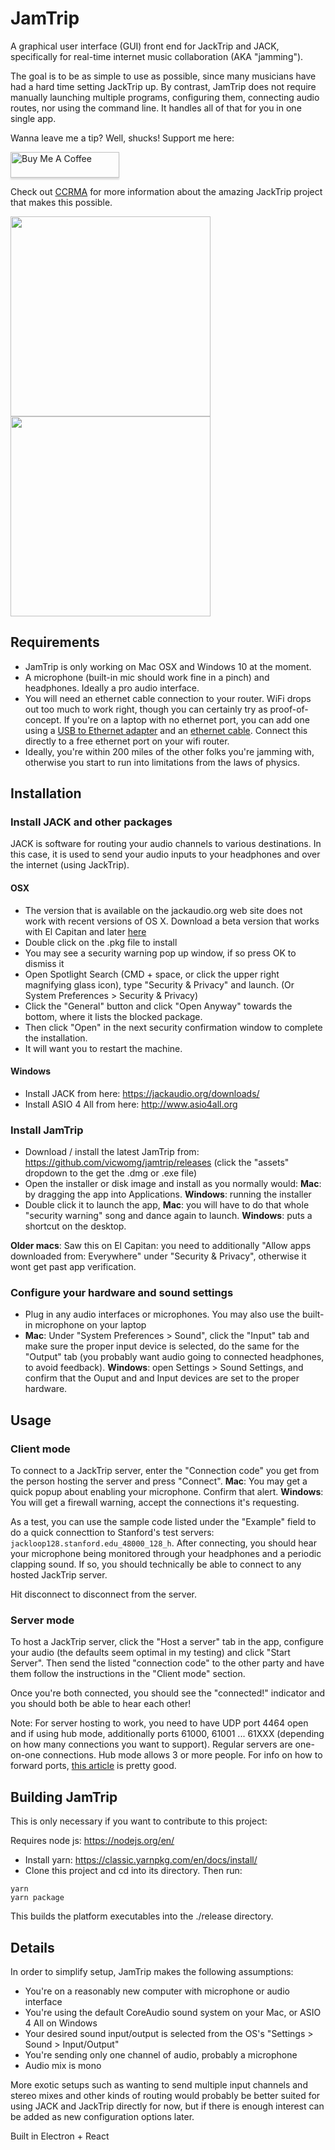 # JamTrip

A graphical user interface (GUI) front end for JackTrip and JACK, specifically for real-time internet music collaboration (AKA "jamming").

The goal is to be as simple to use as possible, since many musicians have had a hard time setting JackTrip up. By contrast, JamTrip does not require manually launching multiple programs, configuring them, connecting audio routes, nor using the command line. It handles all of that for you in one single app.

Wanna leave me a tip? Well, shucks! Support me here:

<div>
<a href="https://www.buymeacoffee.com/vicwomg" target="_blank"><img src="https://www.buymeacoffee.com/assets/img/custom_images/orange_img.png" alt="Buy Me A Coffee" style="height: 41px !important;width: 174px !important;box-shadow: 0px 3px 2px 0px rgba(190, 190, 190, 0.5) !important;-webkit-box-shadow: 0px 3px 2px 0px rgba(190, 190, 190, 0.5) !important;" ></a>
  </div>

Check out [CCRMA](https://ccrma.stanford.edu/software/jacktrip/) for more information about the amazing JackTrip project that makes this possible.

<div>
<img src="https://user-images.githubusercontent.com/4107190/100566853-f2c07f00-327b-11eb-9e59-a3c42d260e89.jpg" align="left" width="320" >
<img src="https://user-images.githubusercontent.com/4107190/100566861-f5bb6f80-327b-11eb-81f4-56156830659f.jpg" width="320" >
</div>

## Requirements

- JamTrip is only working on Mac OSX and Windows 10 at the moment.
- A microphone (built-in mic should work fine in a pinch) and headphones. Ideally a pro audio interface.
- You will need an ethernet cable connection to your router. WiFi drops out too much to work right, though you can certainly try as proof-of-concept. If you're on a laptop with no ethernet port, you can add one using a [USB to Ethernet adapter](https://www.amazon.com/uni-Ethernet-Internet-Compatible-Notebook/dp/B087QFQW6F) and an [ethernet cable](https://www.amazon.com/Ethernet-Cable-Meters-Network-Internet/dp/B00GBBSRKW/). Connect this directly to a free ethernet port on your wifi router.
- Ideally, you're within 200 miles of the other folks you're jamming with, otherwise you start to run into limitations from the laws of physics.

## Installation

### Install JACK and other packages

JACK is software for routing your audio channels to various destinations. In this case, it is used to send your audio inputs to your headphones and over the internet (using JackTrip).

#### OSX

- The version that is available on the jackaudio.org web site does not work with recent versions of OS X. Download a beta version that works with El Capitan and later [here](https://ccrma.stanford.edu/software/jacktrip/osx/JackOSX.0.92_b3.pkg)
- Double click on the .pkg file to install
- You may see a security warning pop up window, if so press OK to dismiss it
- Open Spotlight Search (CMD + space, or click the upper right magnifying glass icon), type "Security & Privacy" and launch. (Or System Preferences > Security & Privacy)
- Click the "General" button and click "Open Anyway" towards the bottom, where it lists the blocked package.
- Then click "Open" in the next security confirmation window to complete the installation.
- It will want you to restart the machine.

#### Windows

- Install JACK from here: https://jackaudio.org/downloads/
- Install ASIO 4 All from here: http://www.asio4all.org

### Install JamTrip

- Download / install the latest JamTrip from: https://github.com/vicwomg/jamtrip/releases (click the "assets" dropdown to the get the .dmg or .exe file)
- Open the installer or disk image and install as you normally would: **Mac**: by dragging the app into Applications. **Windows**: running the installer
- Double click it to launch the app, **Mac**: you will have to do that whole "security warning" song and dance again to launch. **Windows**: puts a shortcut on the desktop.

**Older macs**: Saw this on El Capitan: you need to additionally "Allow apps downloaded from: Everywhere" under "Security & Privacy", otherwise it wont get past app verification.

### Configure your hardware and sound settings

- Plug in any audio interfaces or microphones. You may also use the built-in microphone on your laptop
- **Mac**: Under "System Preferences > Sound", click the "Input" tab and make sure the proper input device is selected, do the same for the "Output" tab (you probably want audio going to connected headphones, to avoid feedback). **Windows**: open Settings > Sound Settings, and confirm that the Ouput and and Input devices are set to the proper hardware.

## Usage

### Client mode

To connect to a JackTrip server, enter the "Connection code" you get from the person hosting the server and press "Connect". **Mac**: You may get a quick popup about enabling your microphone. Confirm that alert. **Windows**: You will get a firewall warning, accept the connections it's requesting.

As a test, you can use the sample code listed under the "Example" field to do a quick connecttion to Stanford's test servers: `jackloop128.stanford.edu_48000_128_h`. After connecting, you should hear your microphone being monitored through your headphones and a periodic clapping sound. If so, you should technically be able to connect to any hosted JackTrip server.

Hit disconnect to disconnect from the server.

### Server mode

To host a JackTrip server, click the "Host a server" tab in the app, configure your audio (the defaults seem optimal in my testing) and click "Start Server". Then send the listed "connection code" to the other party and have them follow the instructions in the "Client mode" section.

Once you're both connected, you should see the "connected!" indicator and you should both be able to hear each other!

Note: For server hosting to work, you need to have UDP port 4464 open and if using hub mode, additionally ports 61000, 61001 ... 61XXX (depending on how many connections you want to support). Regular servers are one-on-one connections. Hub mode allows 3 or more people. For info on how to forward ports, [this article](https://www.howtogeek.com/66214/how-to-forward-ports-on-your-router/) is pretty good.

## Building JamTrip

This is only necessary if you want to contribute to this project:

Requires node js: https://nodejs.org/en/

- Install yarn: https://classic.yarnpkg.com/en/docs/install/
- Clone this project and cd into its directory.
  Then run:

```
yarn
yarn package
```

This builds the platform executables into the ./release directory.

## Details

In order to simplify setup, JamTrip makes the following assumptions:

- You're on a reasonably new computer with microphone or audio interface
- You're using the default CoreAudio sound system on your Mac, or ASIO 4 All on Windows
- Your desired sound input/output is selected from the OS's "Settings > Sound > Input/Output"
- You're sending only one channel of audio, probably a microphone
- Audio mix is mono

More exotic setups such as wanting to send multiple input channels and stereo mixes and other kinds of routing would probably be better suited for using JACK and JackTrip directly for now, but if there is enough interest can be added as new configuration options later.

Built in Electron + React
